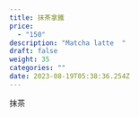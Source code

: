 ```yaml
---
title: 抹茶拿鐵
price:
  - "150"
description: "Matcha latte  "
draft: false
weight: 35
categories: ""
date: 2023-08-19T05:38:36.254Z
---
```

抹茶